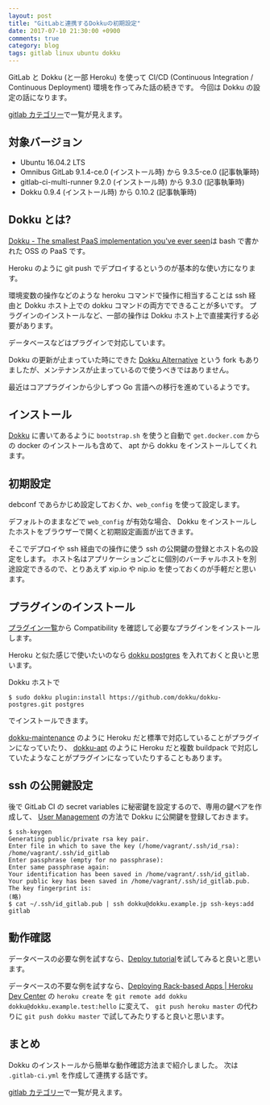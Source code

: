 ```yaml
---
layout: post
title: "GitLabと連携するDokkuの初期設定"
date: 2017-07-10 21:30:00 +0900
comments: true
category: blog
tags: gitlab linux ubuntu dokku
---
```

GitLab と Dokku (と一部 Heroku) を使って CI/CD (Continuous Integration / Continuous Deployment) 環境を作ってみた話の続きです。
今回は Dokku の設定の話になります。

[gitlab カテゴリー](/blog/categories/gitlab/)で一覧が見えます。

<!--more-->

## 対象バージョン

- Ubuntu 16.04.2 LTS
- Omnibus GitLab 9.1.4-ce.0 (インストール時) から 9.3.5-ce.0 (記事執筆時)
- gitlab-ci-multi-runner 9.2.0 (インストール時) から 9.3.0 (記事執筆時)
- Dokku 0.9.4 (インストール時) から 0.10.2 (記事執筆時)

## Dokku とは?

[Dokku - The smallest PaaS implementation you've ever seen](http://dokku.viewdocs.io/dokku/)は bash で書かれた OSS の PaaS です。

Heroku のように git push でデプロイするというのが基本的な使い方になります。

環境変数の操作などのような heroku コマンドで操作に相当することは ssh 経由と Dokku ホスト上での dokku コマンドの両方でできることが多いです。
プラグインのインストールなど、一部の操作は Dokku ホスト上で直接実行する必要があります。

データベースなどはプラグインで対応しています。

Dokku の更新が止まっていた時にできた [Dokku Alternative](https://github.com/dokku-alt/dokku-alt) という fork もありましたが、メンテナンスが止まっているので使うべきではありません。

最近はコアプラグインから少しずつ Go 言語への移行を進めているようです。

## インストール

[Dokku](http://dokku.viewdocs.io/dokku/) に書いてあるように `bootstrap.sh` を使うと自動で `get.docker.com` からの docker のインストールも含めて、 apt から dokku をインストールしてくれます。

## 初期設定

debconf であらかじめ設定しておくか、`web_config` を使って設定します。

デフォルトのままなどで `web_config` が有効な場合、 Dokku をインストールしたホストをブラウザーで開くと初期設定画面が出てきます。

そこでデプロイや ssh 経由での操作に使う ssh の公開鍵の登録とホスト名の設定をします。
ホスト名はアプリケーションごとに個別のバーチャルホストを別途設定できるので、とりあえず xip.io や nip.io を使っておくのが手軽だと思います。

## プラグインのインストール

[プラグイン一覧](http://dokku.viewdocs.io/dokku/community/plugins/)から Compatibility を確認して必要なプラグインをインストールします。

Heroku と似た感じで使いたいのなら [dokku postgres](https://github.com/dokku/dokku-postgres) を入れておくと良いと思います。

Dokku ホストで

```console
$ sudo dokku plugin:install https://github.com/dokku/dokku-postgres.git postgres
```

でインストールできます。

[dokku-maintenance](https://github.com/dokku/dokku-maintenance) のように Heroku だと標準で対応していることがプラグインになっていたり、
[dokku-apt](https://github.com/F4-Group/dokku-apt) のように Heroku だと複数 buildpack で対応していたようなことがプラグインになっていたりすることもあります。

## ssh の公開鍵設定

後で GitLab CI の secret variables に秘密鍵を設定するので、専用の鍵ペアを作成して、 [User Management](http://dokku.viewdocs.io/dokku/deployment/user-management/) の方法で Dokku に公開鍵を登録しておきます。

```console
$ ssh-keygen
Generating public/private rsa key pair.
Enter file in which to save the key (/home/vagrant/.ssh/id_rsa): /home/vagrant/.ssh/id_gitlab
Enter passphrase (empty for no passphrase):
Enter same passphrase again:
Your identification has been saved in /home/vagrant/.ssh/id_gitlab.
Your public key has been saved in /home/vagrant/.ssh/id_gitlab.pub.
The key fingerprint is:
(略)
$ cat ~/.ssh/id_gitlab.pub | ssh dokku@dokku.example.jp ssh-keys:add gitlab
```

## 動作確認

データベースの必要な例を試すなら、[Deploy tutorial](http://dokku.viewdocs.io/dokku/deployment/application-deployment/)を試してみると良いと思います。

データベースの不要な例を試すなら、[Deploying Rack-based Apps \| Heroku Dev Center](https://devcenter.heroku.com/articles/rack) の `heroku create` を `git remote add dokku dokku@dokku.example.test:hello` に変えて、 `git push heroku master` の代わりに `git push dokku master` で試してみたりすると良いと思います。

## まとめ

Dokku のインストールから簡単な動作確認方法まで紹介しました。
次は `.gitlab-ci.yml` を作成して連携する話です。

[gitlab カテゴリー](/blog/categories/gitlab/)で一覧が見えます。
